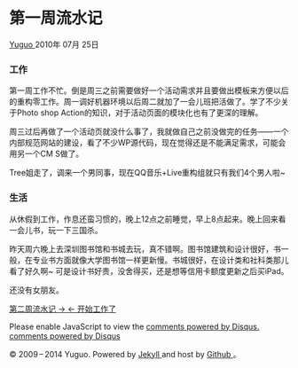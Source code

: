 #  第一周流水记

[ Yuguo ](http://yuguo.us) 2010年 07月 25日

###  工作

第一周工作不忙。倒是周三之前需要做好一个活动需求并且要做出模板来方便以后的重构零工作。周一调好机器环境以后周二就加了一会儿班把活做了。学了不少关于Photo
shop Action的知识，对于活动页面的模块化也有了更深的理解。

周三过后再做了一个活动页就没什么事了，我就做自己之前没做完的任务——一个内部规范网站的建设，看了不少WP源代码，现在觉得还是不能满足需求，可能会用另一个CM
S做了。

Tree姐走了，调来一个男同事，现在QQ音乐+Live重构组就只有我们4个男人啦~

###  生活

从休假到工作，作息还蛮习惯的，晚上12点之前睡觉，早上8点起来。晚上回来看一会儿书，玩一下三国杀。

昨天周六晚上去深圳图书馆和书城去玩，真不错啊。图书馆建筑和设计很好，书一般，在专业书方面就像大学图书馆一样更新慢。书城很好，在设计类和社科类那儿看了好久啊~
可是设计书好贵，没舍得买，还是想等信用卡额度更新之后买iPad。

还没有女朋友。

[ 第二周流水记 → ](/weblog/week-2/) [ ← 开始工作了 ](/weblog/start-work/)

Please enable JavaScript to view the [ comments powered by Disqus.
](http://disqus.com/?ref_noscript) [ comments powered by  Disqus
](http://disqus.com)

© 2009 – 2014 Yuguo. Powered by [ Jekyll ](https://github.com/mojombo/jekyll)
and host by [ Github ](https://github.com/yuguo) 。

